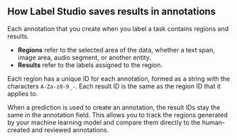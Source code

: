 ## How Label Studio saves results in annotations

Each annotation that you create when you label a task contains regions and results.

- **Regions** refer to the selected area of the data, whether a text span, image area, audio segment, or another entity.
- **Results** refer to the labels assigned to the region. 

Each region has a unique ID for each annotation, formed as a string with the characters `A-Za-z0-9_-`. Each result ID is the same as the region ID that it applies to. 

When a prediction is used to create an annotation, the result IDs stay the same in the annotation field. This allows you to track the regions generated by your machine learning model and compare them directly to the human-created and reviewed annotations. 